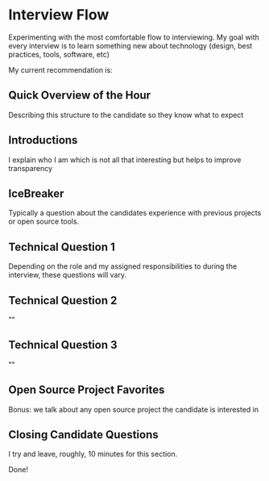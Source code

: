 # Interview Flow

Experimenting with the most comfortable flow to interviewing. My goal with every interview is to learn something new about technology (design, best practices, tools, software, etc)

My current recommendation is:

## Quick Overview of the Hour

Describing this structure to the candidate so they know what to expect

## Introductions

I explain who I am which is not all that interesting but helps to improve transparency

## IceBreaker

Typically a question about the candidates experience with previous projects or open source tools.

## Technical Question 1

Depending on the role and my assigned responsibilities to during the interview, these questions will vary.

## Technical Question 2

""

## Technical Question 3

""

## Open Source Project Favorites

Bonus: we talk about any open source project the candidate is interested in

## Closing Candidate Questions

I try and leave, roughly, 10 minutes for this section.

Done!
